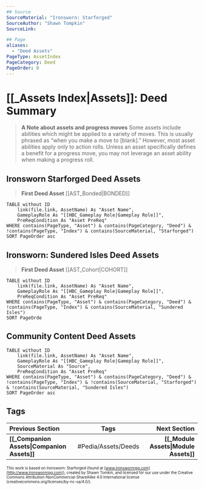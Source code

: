 ```yaml
---
## Source
SourceMaterial: "Ironsworn: Starforged"
SourceAuthor: "Shawn Tompkin"
SourceLink: 

## Page
aliases:
  - "Deed Assets"
PageType: AssetIndex
PageCategory: Deed
PageOrder: 0
---
```

# [[_Assets Index|Assets]]: Deed Summary
> **A Note about assets and progress moves**
> Some assets include abilities which might be applied to a variety of moves. This is usually phrased as “when you make a move to [blank].” However, most asset abilities apply only to action rolls. Unless an asset specifically defines a benefit for a progress move, you may not leverage an asset ability when making a progress roll.

## Ironsworn Starforged Deed Assets
> **First Deed Asset**
> [[AST_Bonded|BONDED]]
```dataview
TABLE without ID
	link(file.link, AssetName) As "Asset Name",
	GameplayRole As "[[HBC_Gameplay Role|Gameplay Role]]",
	PreReqCondition As "Asset PreReq"
WHERE contains(PageType, "Asset") & contains(PageCategory, "Deed") & !contains(PageType, "Index") & contains(SourceMaterial, "Starforged")
SORT PageOrder asc
```

## Ironsworn: Sundered Isles Deed Assets
> **First Deed Asset**
> [[AST_Cohort|COHORT]]
```dataview
TABLE without ID
	link(file.link, AssetName) As "Asset Name",
	GameplayRole As "[[HBC_Gameplay Role|Gameplay Role]]",
	PreReqCondition As "Asset PreReq"
WHERE contains(PageType, "Asset") & contains(PageCategory, "Deed") & !contains(PageType, "Index") & contains(SourceMaterial, "Sundered Isles")
SORT PageOrde
```

## Community Content Deed Assets
```dataview
TABLE without ID
	link(file.link, AssetName) As "Asset Name",
	GameplayRole As "[[HBC_Gameplay Role|Gameplay Role]]",
	SourceMaterial As "Source",
	PreReqCondition As "Asset PreReq"
WHERE contains(PageType, "Asset") & contains(PageCategory, "Deed") & !contains(PageType, "Index") & !contains(SourceMaterial, "Starforged") & !contains(SourceMaterial, "Sundered Isles")
SORT PageOrder asc
```

## Tags
| Previous Section | Tags | Next Section |
|:--- |:---:| ---:|
| **[[_Companion Assets\|Companion Assets]]** | #Pedia/Assets/Deeds  | **[[_Module Assets\|Module Assets]]** |

<font size=-2>This work is based on Ironsworn: Starforged (found at [www.ironswornrpg.com](http://www.ironswornrpg.com)), created by Shawn Tomkin, and licensed for our use under the Creative Commons Attribution-NonCommercial-ShareAlike 4.0 International license  (creativecommons.org/licenses/by-nc-sa/4.0/).</font>